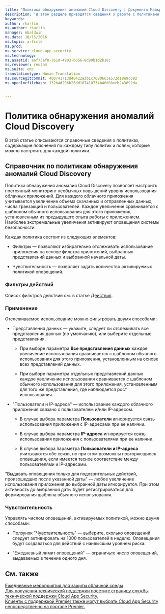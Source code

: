 ```yaml
---
title: "Политика обнаружения аномалий Cloud Discovery | Документы Майкрософт"
description: "В этом разделе приводятся сведения о работе с политиками обнаружения аномалий Cloud Discovery."
keywords: 
author: rkarlin
ms.author: rkarlin
manager: mbaldwin
ms.date: 10/15/2016
ms.topic: article
ms.prod: 
ms.service: cloud-app-security
ms.technology: 
ms.assetid: eaf73af0-7610-4903-b656-8d90b1d2b18c
ms.reviewer: reutam
ms.suite: ems
translationtype: Human Translation
ms.sourcegitcommit: 400741713d40422a3b1c7680663a572d18e9c692
ms.openlocfilehash: 132b4d296b26dd187418734b40d08ecb243692da


---
```


# <a name="cloud-discovery-anomaly-detection-policy"></a>Политика обнаружения аномалий Cloud Discovery
В этой статье описываются справочные сведения о политиках, содержащие пояснения по каждому типу политик и полям, которые можно настроить для каждой политики.  
  
## <a name="cloud-discovery-anomaly-detection-policy-reference"></a>Справочник по политикам обнаружения аномалий Cloud Discovery  
Политика обнаружения аномалий Cloud Discovery позволяет настроить постоянный мониторинг необычных повышений уровня использования облачных приложений. Для каждого облачного приложения учитывается увеличение объема скачанных и отправленных данных, числа транзакций и пользователей. Каждое увеличение сравнивается с шаблоном обычного использования для этого приложения, установленным из предыдущего опыта работы с приложением. Наиболее экстремальные увеличения активируют оповещения системы безопасности.  
  
Каждая политика состоит из следующих элементов:  
  
-   Фильтры — позволяют избирательно отслеживать использование приложения на основе фильтра приложений, выбранных представлений данных и выбранной начальной даты.  
  
-   Чувствительность — позволяет задать количество активируемых политикой оповещений.  
  
### <a name="activity-filters"></a>Фильтры действий  
Список фильтров действий см. в статье [Действия](activity-filters.md).  
  
### <a name="apply-to"></a>Применение  
Отслеживаемое использование можно фильтровать двумя способами:  
  
-   Представления данных — укажите, следует ли отслеживать все представления данных (по умолчанию), или выберите отдельные представления.  
  
    -   При выборе параметра **Все представления данных** каждое увеличение использования сравнивается с шаблоном обычного использования для этого приложения, установленным на основе всех представлений данных.  
  
    -   При выборе параметра отдельных представлений данных каждое увеличение использования сравнивается с шаблоном обычного использования для этого приложения, установленным для того же представления, где наблюдается рост использования.  
  
-   "Пользователи и IP-адреса" — использование каждого облачного приложения связано с пользователем и/или IP-адресом.  
  
    -   В случае выбора параметра **Пользователи** игнорируется связь использования приложения с IP-адресами при ее наличии.  
  
    -   В случае выбора параметра **IP-адреса** игнорируется связь использования приложения с пользователями при ее наличии.  
  
    -   В случае выбора параметра **Пользователи и IP-адреса** учитываются обе связи, но при этом возможны повторяющиеся оповещения, если имеется тесное соответствие между пользователями и IP-адресами.  
  
"Выдавать оповещения только для подозрительных действий, произошедших после указанной даты" — любое увеличение использования приложения до выбранной даты игнорируется. При этом активность до выбранной даты будет регистрироваться для формирования шаблона обычного использования.  
  
### <a name="sensitivity"></a>Чувствительность  
Управлять числом оповещений, активируемых политикой, можно двумя способами:  
  
-   Ползунок "Чувствительность" — выберите, сколько оповещений следует активировать на 1000 пользователей в неделю. Оповещения будут создаваться для действий с наивысшим уровнем риска.  
  
-   "Ежедневный лимит оповещений" — ограничьте число оповещений, выдаваемых в течение одного дня.  
  
## <a name="see-also"></a>См. также  
[Ежедневные мероприятия для защиты облачной среды](daily-activities-to-protect-your-cloud-environment.md)   
[Для получения технической поддержки посетите страницу службы технической поддержки Cloud App Security.](http://support.microsoft.com/oas/default.aspx?prid=16031)   
[Клиенты с поддержкой Premier также могут выбрать Cloud App Security непосредственно на портале Premier.](https://premier.microsoft.com/)  
  
  


<!--HONumber=Nov16_HO5-->


